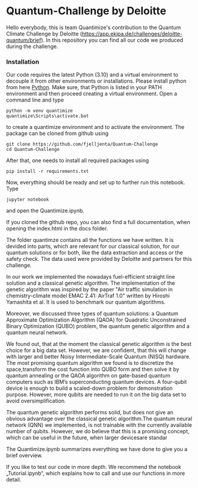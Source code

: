 # Quantum-Challenge by Deloitte
Hello everybody,
this is team Quantimize's contribution to the Quantum Climate Challenge by Deloitte (https://app.ekipa.de/challenges/deloitte-quantum/brief).
In this repository you can find all our code we produced during the challenge.

### Installation
Our code requires the latest Python (3.10) and a virtual environment to decouple it from other environments or installations. Please install python from here [Python](https://www.python.org/). Make sure, that Python is listed in your PATH environment and then proceed creating a virtual environment. Open a command line and type
```commandline
python -m venv quantimize
quantimize\Scripts\activate.bat
```
to create a quantimize environment and to activate the environment.
The package can be cloned from github using 
```commandline
git clone https://github.com/fjelljenta/Quantum-Challenge
cd Quantum-Challenge
```
After that, one needs to install all required packages using
```commandline
pip install -r requirements.txt
```
Now, everything should be ready and set up to further run this notebook. Type
```commandline
jupyter notebook
```
and open the Quantimize.ipynb.

If you cloned the github repo, you can also find a full documentation, when opening the index.html in the docs folder.

The folder quantimze contains all the functions we have written. It is devided into parts, which are relevant for our classical solution, for our quantum solutions or for both, like the data extraction and access or the safety check. The data used were provided by Deloitte and partners for this challenge.

In our work we implemented the nowadays fuel-efficient straight line solution and a classical genetic algorithm. The implementation of the genetic algorithm was inspired by the paper "Air traffic simulation in chemistry-climate model EMAC 2.41: AirTraf 1.0" written by Hiroshi Yamashita et al. It is used to benchmark our quantum algorithms.

Moreover, we discussed three types of quantum solutions:  a Quantum Approximate Optimization Algorithm (QAOA) for Quadratic Unconstrained Binary Optimization (QUBO) problem, the quantum genetic algorithm and a quantum neural network. 

We found out, that at the moment the classical genetic algorithm is the best choice for a big data set.  However, we are confident, that this will change with larger and better Noisy Intermediate-Scale Quantum (NISQ) hardware. The most promising quantum algorithm we found is to discretize the space,transform the cost function into QUBO form and then solve it by quantum annealing or the QAOA algorithm on gate-based quantum computers such as IBM’s superconducting quantum devices. A four-qubit device is enough to build a scaled-down problem for demonstration purpose. However, more qubits are needed to run it on the big data set to avoid oversimplification.

The quantum genetic algorithm performs solid, but does not give an obvious advantage over the classical genetic algorithm.The quantum neural network (QNN) we implemented, is not trainable with the currently available number of qubits. However, we do believe that this is a promising concept, which can be useful in the future, when larger devicesare standar

The Quantimize.ipynb summarizes everything we have done to give you a brief overview. 

If you like to test our code in more depth. We recommend the notebook „Tutorial.ipynb“, which explains how to call and use our functions in more detail.
